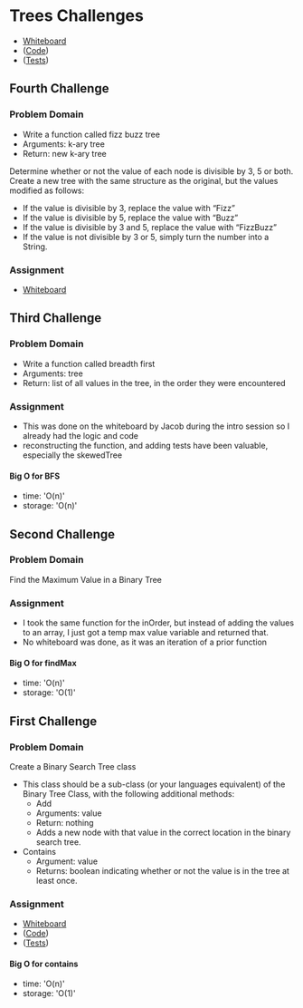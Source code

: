 # Trees Challenges

- [Whiteboard](https://projects.invisionapp.com/freehand/document/miqIvWwab)
- ([Code](Trees.js))
- ([Tests](trees.test.js))

## Fourth Challenge
### Problem Domain
- Write a function called fizz buzz tree
- Arguments: k-ary tree
- Return: new k-ary tree

Determine whether or not the value of each node is divisible by 3, 5 or both. Create a new tree with the same structure as the original, but the values modified as follows:
- If the value is divisible by 3, replace the value with “Fizz”
- If the value is divisible by 5, replace the value with “Buzz”
- If the value is divisible by 3 and 5, replace the value with “FizzBuzz”
- If the value is not divisible by 3 or 5, simply turn the number into a String.

### Assignment
- [Whiteboard](https://projects.invisionapp.com/freehand/document/RtOUunpHB)


## Third Challenge
### Problem Domain
- Write a function called breadth first
- Arguments: tree
- Return: list of all values in the tree, in the order they were encountered

### Assignment
- This was done on the whiteboard by Jacob during the intro session so I already had the logic and code
- reconstructing the function, and adding tests have been valuable, especially the skewedTree

#### Big O for BFS
- time: 'O(n)'
- storage: 'O(n)'


## Second Challenge
### Problem Domain
Find the Maximum Value in a Binary Tree

### Assignment
- I took the same function for the inOrder, but instead of adding the values to an array, I just got a temp max value variable and returned that.
- No whiteboard was done, as it was an iteration of a prior function

#### Big O for findMax
- time: 'O(n)'
- storage: 'O(1)'

## First Challenge
### Problem Domain
Create a Binary Search Tree class
- This class should be a sub-class (or your languages equivalent) of the Binary Tree Class, with the following additional methods:
  - Add
  - Arguments: value
  - Return: nothing
  - Adds a new node with that value in the correct location in the binary search tree.
- Contains
  - Argument: value
  - Returns: boolean indicating whether or not the value is in the tree at least once.

### Assignment
- [Whiteboard](https://projects.invisionapp.com/freehand/document/miqIvWwab)
- ([Code](Trees.js))
- ([Tests](trees.test.js))


#### Big O for contains
- time: 'O(n)'
- storage: 'O(1)'
